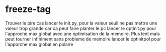 # freeze-tag
Trouver le pire cas
lancer le init.py, pour la valeur seuil ne pas mettre une valeur trop grande car ca peut faire planter le pc
lancer le optinit.py pour l'approche max global avec une optimisation de la memoire. Plus lent mais peut tourner infiniment sans probleme de memoire
lancer le optinitpol pour l'apporche max global en polaire
